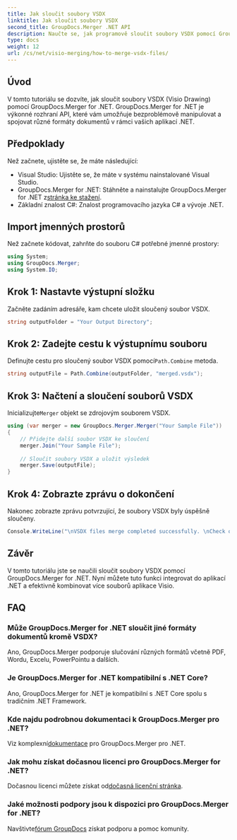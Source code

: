 ```yaml
---
title: Jak sloučit soubory VSDX
linktitle: Jak sloučit soubory VSDX
second_title: GroupDocs.Merger .NET API
description: Naučte se, jak programově sloučit soubory VSDX pomocí GroupDocs.Merger for .NET. Tento kurz poskytuje podrobné pokyny s ukázkami kódu.
type: docs
weight: 12
url: /cs/net/visio-merging/how-to-merge-vsdx-files/
---
```

## Úvod
V tomto tutoriálu se dozvíte, jak sloučit soubory VSDX (Visio Drawing) pomocí GroupDocs.Merger for .NET. GroupDocs.Merger for .NET je výkonné rozhraní API, které vám umožňuje bezproblémově manipulovat a spojovat různé formáty dokumentů v rámci vašich aplikací .NET.
## Předpoklady
Než začnete, ujistěte se, že máte následující:
- Visual Studio: Ujistěte se, že máte v systému nainstalované Visual Studio.
-  GroupDocs.Merger for .NET: Stáhněte a nainstalujte GroupDocs.Merger for .NET z[stránka ke stažení](https://releases.groupdocs.com/merger/net/).
- Základní znalost C#: Znalost programovacího jazyka C# a vývoje .NET.

## Import jmenných prostorů
Než začnete kódovat, zahrňte do souboru C# potřebné jmenné prostory:
```csharp
using System; 
using GroupDocs.Merger;
using System.IO;
```
## Krok 1: Nastavte výstupní složku
Začněte zadáním adresáře, kam chcete uložit sloučený soubor VSDX.
```csharp
string outputFolder = "Your Output Directory";
```
## Krok 2: Zadejte cestu k výstupnímu souboru
 Definujte cestu pro sloučený soubor VSDX pomocí`Path.Combine` metoda.
```csharp
string outputFile = Path.Combine(outputFolder, "merged.vsdx");
```
## Krok 3: Načtení a sloučení souborů VSDX
 Inicializujte`Merger` objekt se zdrojovým souborem VSDX.
```csharp
using (var merger = new GroupDocs.Merger.Merger("Your Sample File"))
{
    // Přidejte další soubor VSDX ke sloučení
    merger.Join("Your Sample File");
    
    // Sloučit soubory VSDX a uložit výsledek
    merger.Save(outputFile);
}
```
## Krok 4: Zobrazte zprávu o dokončení
Nakonec zobrazte zprávu potvrzující, že soubory VSDX byly úspěšně sloučeny.
```csharp
Console.WriteLine("\nVSDX files merge completed successfully. \nCheck output in {0}", outputFolder);
```

## Závěr
V tomto tutoriálu jste se naučili sloučit soubory VSDX pomocí GroupDocs.Merger for .NET. Nyní můžete tuto funkci integrovat do aplikací .NET a efektivně kombinovat více souborů aplikace Visio.

## FAQ
### Může GroupDocs.Merger for .NET sloučit jiné formáty dokumentů kromě VSDX?
Ano, GroupDocs.Merger podporuje slučování různých formátů včetně PDF, Wordu, Excelu, PowerPointu a dalších.
### Je GroupDocs.Merger for .NET kompatibilní s .NET Core?
Ano, GroupDocs.Merger for .NET je kompatibilní s .NET Core spolu s tradičním .NET Framework.
### Kde najdu podrobnou dokumentaci k GroupDocs.Merger pro .NET?
 Viz komplexní[dokumentace](https://reference.groupdocs.com/merger/net/) pro GroupDocs.Merger pro .NET.
### Jak mohu získat dočasnou licenci pro GroupDocs.Merger for .NET?
 Dočasnou licenci můžete získat od[dočasná licenční stránka](https://purchase.groupdocs.com/temporary-license/).
### Jaké možnosti podpory jsou k dispozici pro GroupDocs.Merger for .NET?
 Navštivte[fórum GroupDocs](https://forum.groupdocs.com/c/merger/32) získat podporu a pomoc komunity.